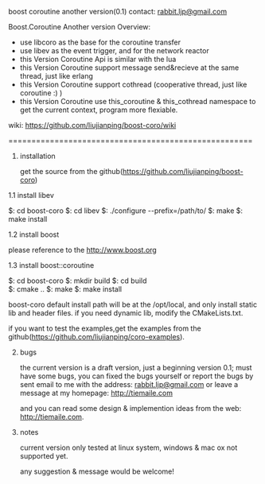 boost coroutine another version(0.1)
contact: rabbit.ljp@gmail.com

Boost.Coroutine Another version Overview:

* use libcoro as the base for the coroutine transfer
* use libev as the event trigger, and for the network reactor
* this Version Coroutine Api is similar with the lua
* this Version Coroutine support message send&recieve at the same thread, just like erlang
* this Version Coroutine support cothread (cooperative thread, just like coroutine :) )
* this Version Coroutine use this_coroutine & this_cothread namespace to get the current context, program more flexiable.

wiki: https://github.com/liujianping/boost-coro/wiki

=====================================================
1. installation
   
   get the source from the github(https://github.com/liujianping/boost-coro)

1.1 install libev

   $: cd boost-coro 
   $: cd libev
   $: ./configure --prefix=/path/to/
   $: make
   $: make install

1.2 install boost
   
   please reference to the http://www.boost.org

1.3 install boost::coroutine
   
   $: cd boost-coro
   $: mkdir build
   $: cd build  
   $: cmake ..
   $: make
   $: make install
      
   boost-coro default install path will be at the /opt/local, 
   and only install static lib and header files. if you need dynamic lib, modify
   the CMakeLists.txt.

   if you want to test the examples,get the examples from 
   the github(https://github.com/liujianping/coro-examples).

2. bugs

   the current version is a draft version, just a beginning version 0.1; 
   must have some bugs, you can fixed the bugs yourself or report the bugs by sent
   email to me with the address: rabbit.ljp@gmail.com or leave a message at my 
   homepage: http://tiemaile.com
    
   and you can read some design & implemention ideas from the web: 
   http://tiemaile.com.

3. notes
    
   current version only tested at linux system, windows & mac ox not supported yet. 

   any suggestion & message would be welcome!